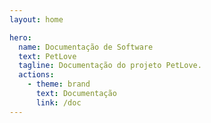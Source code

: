 ```yaml
---
layout: home

hero:
  name: Documentação de Software
  text: PetLove
  tagline: Documentação do projeto PetLove.
  actions:
    - theme: brand
      text: Documentação
      link: /doc
---
```

